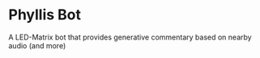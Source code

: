 # Phyllis Bot

A LED-Matrix bot that provides generative commentary based on nearby audio (and more)